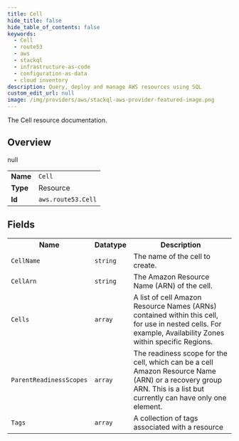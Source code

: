 ```yaml
---
title: Cell
hide_title: false
hide_table_of_contents: false
keywords:
  - Cell
  - route53
  - aws
  - stackql
  - infrastructure-as-code
  - configuration-as-data
  - cloud inventory
description: Query, deploy and manage AWS resources using SQL
custom_edit_url: null
image: /img/providers/aws/stackql-aws-provider-featured-image.png
---
```

The Cell resource documentation.

## Overview
<table><tbody>
<tr><td><b>Name</b></td><td><code>Cell</code></td></tr>
<tr><td><b>Type</b></td><td>Resource</td></tr>
null
<tr><td><b>Id</b></td><td><code>aws.route53.Cell</code></td></tr>
</tbody></table>

## Fields
<table><tbody>
<tr><th>Name</th><th>Datatype</th><th>Description</th></tr>
<tr><td><code>CellName</code></td><td><code>string</code></td><td>The name of the cell to create.</td></tr><tr><td><code>CellArn</code></td><td><code>string</code></td><td>The Amazon Resource Name (ARN) of the cell.</td></tr><tr><td><code>Cells</code></td><td><code>array</code></td><td>A list of cell Amazon Resource Names (ARNs) contained within this cell, for use in nested cells. For example, Availability Zones within specific Regions.</td></tr><tr><td><code>ParentReadinessScopes</code></td><td><code>array</code></td><td>The readiness scope for the cell, which can be a cell Amazon Resource Name (ARN) or a recovery group ARN. This is a list but currently can have only one element.</td></tr><tr><td><code>Tags</code></td><td><code>array</code></td><td>A collection of tags associated with a resource</td></tr>
</tbody></table>